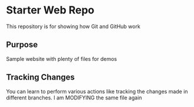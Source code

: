 # Starter Web Repo

This repository is for showing how Git and GitHub work

## Purpose

Sample website with plenty of files for demos

## Tracking Changes

You can learn to perform various actions like tracking the changes made in different branches.
I am MODIFYING the same file again
